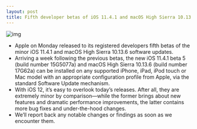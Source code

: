```yaml
---
layout: post
title: Fifth developer betas of iOS 11.4.1 and macOS High Sierra 10.13.6 now available
---
```

![img](http://media.idownloadblog.com/wp-content/uploads/2017/08/ios-11-watchos-4-macos-beta.jpg)
* Apple on Monday released to its registered developers fifth betas of the minor iOS 11.4.1 and macOS High Sierra 10.13.6 software updates.
* Arriving a week following the previous betas, the new iOS 11.4.1 beta 5 (build number 15G5077a) and macOS High Sierra 10.13.6 (build number 17G62a) can be installed on any supported iPhone, iPad, iPod touch or Mac model with an appropriate configuration profile from Apple, via the standard Software Update mechanism.
* With iOS 12, it’s easy to overlook today’s releases. After all, they are extremely minor by comparison—while the former brings about new features and dramatic performance improvements, the latter contains more bug fixes and under-the-hood changes.
* We’ll report back any notable changes or findings as soon as we encounter them.

